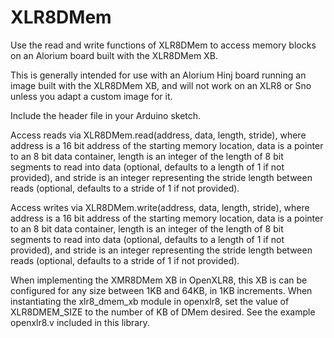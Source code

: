 # XLR8DMem

Use the read and write functions of XLR8DMem to access memory blocks
on an Alorium board built with the XLR8DMem XB.

This is generally intended for use with an Alorium Hinj board running 
an image built with the XLR8DMem XB, and will not work on an XLR8 or 
Sno unless you adapt a custom image for it.

Include the header file in your Arduino sketch.

Access reads via XLR8DMem.read(address, data, length, stride), where
address is a 16 bit address of the starting memory location, data is a
pointer to an 8 bit data container, length is an integer of the length
of 8 bit segments to read into data (optional, defaults to a length of
1 if not provided), and stride is an integer representing the stride
length between reads (optional, defaults to a stride of 1 if not
provided).

Access writes via XLR8DMem.write(address, data, length, stride), where
address is a 16 bit address of the starting memory location, data is a
pointer to an 8 bit data container, length is an integer of the length
of 8 bit segments to read into data (optional, defaults to a length of
1 if not provided), and stride is an integer representing the stride
length between reads (optional, defaults to a stride of 1 if not
provided).

When implementing the XMR8DMem XB in OpenXLR8, this XB is can be
configured for any size between 1KB and 64KB, in 1KB increments. When
instantiating the xlr8_dmem_xb module in openxlr8, set the value of
XLR8DMEM_SIZE to the number of KB of DMem desired. See the example
openxlr8.v included in this library.



